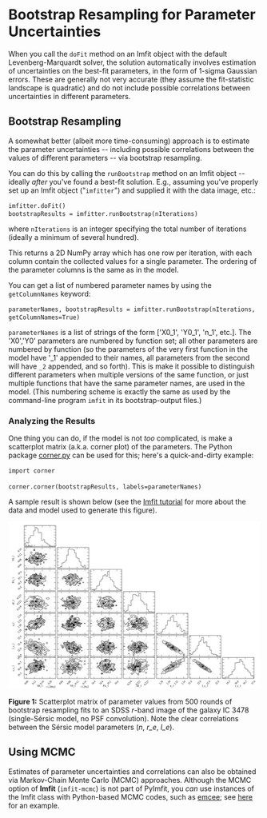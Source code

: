 # Bootstrap Resampling for Parameter Uncertainties

When you call the `doFit` method on an Imfit object with the default Levenberg-Marquardt
solver, the solution automatically involves estimation of uncertainties on the best-fit
parameters, in the form of 1-sigma Gaussian errors. These are generally not very accurate
(they assume the fit-statistic landscape is quadratic) and do not include possible
correlations between uncertainties in different parameters.


## Bootstrap Resampling

A somewhat better (albeit more time-consuming) approach is to estimate the parameter
uncertainties -- including possible correlations between the values of different
parameters -- via bootstrap resampling.

You can do this by calling the `runBootstrap` method on an Imfit object -- ideally *after*
you've found a best-fit solution. E.g., assuming you've properly set up an Imfit object
("`imfitter`") and supplied it with the data image, etc.:

    imfitter.doFit()
    bootstrapResults = imfitter.runBootstrap(nIterations)

where `nIterations` is an integer specifying the total number of iterations (ideally
a minimum of several hundred).

This returns a 2D NumPy array which has one row per iteration, with each column contain the
collected values for a single parameter. The ordering of the parameter columns is the
same as in the model.

You can get a list of numbered parameter names by using the `getColumnNames` keyword:

    parameterNames, bootstrapResults = imfitter.runBootstrap(nIterations, getColumnNames=True)

`parameterNames` is a list of strings of the form ['X0_1', 'Y0_1', 'n_1', etc.]. The 'X0','Y0'
parameters are numbered by function set; all other parameters are numbered by function (so the
parameters of the very first function in the model have '_1' appended to their names, all parameters
from the second will have `_2` appended, and
so forth). This is make it possible to distinguish different
parameters when multiple versions of the same function, or just multiple functions
that have the same parameter names, are used in the model. (This numbering scheme is
exactly the same as used by the command-line program `imfit` in its bootstrap-output
files.)


### Analyzing the Results

One thing you can do, if the model is not *too* complicated, is
make a scatterplot matrix (a.k.a. corner plot) of the parameters. The
Python package [corner.py](https://corner.readthedocs.io/en/latest/) can be used for this;
here's a quick-and-dirty example:

	import corner
	
	corner.corner(bootstrapResults, labels=parameterNames)

A sample result is shown below (see the [Imfit tutorial](https://www.mpe.mpg.de/~erwin/code/imfit/markdown/index.html) 
for more about the data and model used to generate this figure).


![](./bootstrap_fig.png "SDSS image, Sersic model, residual")

**Figure 1:** Scatterplot matrix of parameter values from 500 rounds of bootstrap resampling
fits to an SDSS *r*-band image of the galaxy IC 3478 (single-S&eacute;rsic model, no PSF convolution).
Note the clear correlations between the S&eacute;rsic model parameters (*n*, *r\_e*,
*I\_e*).


<p>

## Using MCMC

Estimates of parameter uncertainties and correlations can also be obtained via
Markov-Chain Monte Carlo (MCMC) approaches. Although the MCMC option of **Imfit** (`imfit-mcmc`)
is not part of PyImfit, you *can* use instances of the Imfit class
with Python-based MCMC codes, such as [emcee](https://github.com/dfm/emcee); 
see [here](./pyimfit_emcee.html) for an example.
